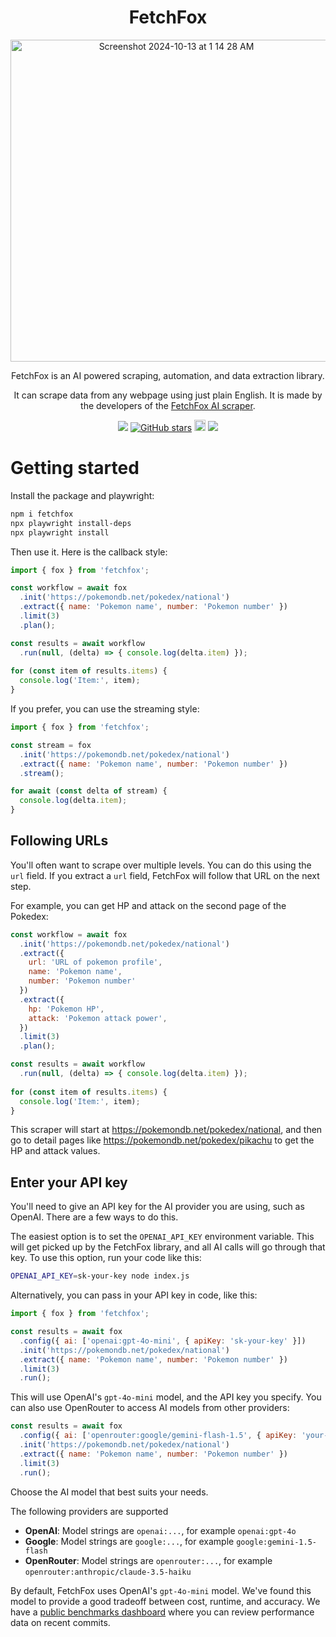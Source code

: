 <div align="center">
  <h1>FetchFox</h1>
  <div>
    <img width="515" alt="Screenshot 2024-10-13 at 1 14 28 AM" src="https://github.com/user-attachments/assets/290d26c5-f0a0-48ba-985a-8052ad23f252">
  </div>

<p>FetchFox is an AI powered scraping, automation, and data extraction library.</p>
  
<p>It can scrape data from any webpage using just plain English. It is made by the developers of the <a href="https://fetchfox.ai">FetchFox AI scraper</a>.</p>
</div>

<div align="center">
  
<a href="https://twitter.com/FetchFoxAI"><img src="https://img.shields.io/twitter/follow/FetchFoxAI?style=social"></a> [![GitHub stars](https://img.shields.io/github/stars/fetchfox/fetchfox.svg?style=social&label=Star)](https://github.com/fetchfox/fetchfox) <a href="https://badge.fury.io/js/fetchfox"><img src="https://badge.fury.io/js/fetchfox.svg" alt="npm version" height="18"></a> <a href="https://discord.gg/mM54bwdu59"><img src="https://img.shields.io/discord/1180618526436888586?label=discord&logo=discord&logoColor=white&style=flat"></a>

</div>

# Getting started

Install the package and playwright:

```bash
npm i fetchfox
npx playwright install-deps
npx playwright install
```

Then use it. Here is the callback style:

```javascript
import { fox } from 'fetchfox';

const workflow = await fox
  .init('https://pokemondb.net/pokedex/national')
  .extract({ name: 'Pokemon name', number: 'Pokemon number' })
  .limit(3)
  .plan();

const results = await workflow
  .run(null, (delta) => { console.log(delta.item) });
  
for (const item of results.items) {
  console.log('Item:', item);
}
```

If you prefer, you can use the streaming style:

```javascript
import { fox } from 'fetchfox';

const stream = fox
  .init('https://pokemondb.net/pokedex/national')
  .extract({ name: 'Pokemon name', number: 'Pokemon number' })
  .stream();

for await (const delta of stream) {
  console.log(delta.item);
}
```

## Following URLs

You'll often want to scrape over multiple levels. You can do this using the `url` field. If you extract a `url` field, FetchFox will follow that URL on the next step.

For example, you can get HP and attack on the second page of the Pokedex:

```javascript
const workflow = await fox
  .init('https://pokemondb.net/pokedex/national')
  .extract({ 
    url: 'URL of pokemon profile', 
    name: 'Pokemon name', 
    number: 'Pokemon number'
  })
  .extract({ 
    hp: 'Pokemon HP', 
    attack: 'Pokemon attack power', 
  })
  .limit(3)
  .plan();

const results = await workflow
  .run(null, (delta) => { console.log(delta.item) });
  
for (const item of results.items) {
  console.log('Item:', item);
}
```

This scraper will start at https://pokemondb.net/pokedex/national, and then go to detail pages like https://pokemondb.net/pokedex/pikachu to get the HP and attack values.

## Enter your API key

You'll need to give an API key for the AI provider you are using, such as OpenAI. There are a few ways to do this.

The easiest option is to set the `OPENAI_API_KEY` environment variable. This will get picked up by the FetchFox library, and all AI calls will go through that key. To use this option, run your code like this:

```bash
OPENAI_API_KEY=sk-your-key node index.js
```

Alternatively, you can pass in your API key in code, like this:

```javascript
import { fox } from 'fetchfox';

const results = await fox
  .config({ ai: ['openai:gpt-4o-mini', { apiKey: 'sk-your-key' }])
  .init('https://pokemondb.net/pokedex/national')
  .extract({ name: 'Pokemon name', number: 'Pokemon number' })
  .limit(3)
  .run();
```
 
This will use OpenAI's `gpt-4o-mini` model, and the API key you specify. You can also use OpenRouter to access AI models from other providers:

```javascript
const results = await fox
  .config({ ai: ['openrouter:google/gemini-flash-1.5', { apiKey: 'your-openrouter-key' }])
  .init('https://pokemondb.net/pokedex/national')
  .extract({ name: 'Pokemon name', number: 'Pokemon number' })
  .limit(3)
  .run();
```

Choose the AI model that best suits your needs.

The following providers are supported

* __OpenAI__: Model strings are `openai:...`, for example `openai:gpt-4o`
* __Google__: Model strings are `google:...`, for example `google:gemini-1.5-flash`
* __OpenRouter__: Model strings are `openrouter:...`, for example `openrouter:anthropic/claude-3.5-haiku`


By default, FetchFox uses OpenAI's `gpt-4o-mini` model. We've found this model to provide a good tradeoff between cost, runtime, and accuracy. We have a [public benchmarks dashboard](http://dashboard.fetchfox.ai/) where you can review performance data on recent commits.

